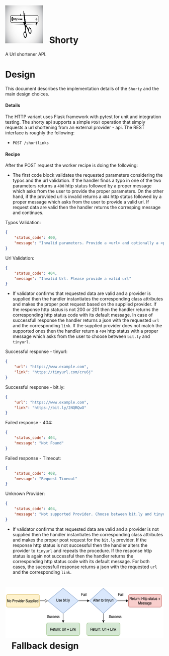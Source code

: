 # <img src="icons/logo.jpeg" width="120" height="120"/>&nbsp;&nbsp;&nbsp;Shorty

A Url shortener API.

# Design

This document describes the implementation details of the `Shorty` and the main design choices.

#### Details

The HTTP variant uses Flask framework with pytest for unit and integration testing. The shorty api supports a simple `POST` operation 
that simply requests a url shortening from an external provider - api. The REST interface is roughly the following:

* `POST /shortlinks`

#### Recipe

After the POST request the worker recipe is doing the following:

* The first code block validates the requested parameters considering the typos and the url validation. If the handler finds a typo in one of the two 
parameters returns a `400` http status followed by a proper message which asks from the user to provide the proper parameters. On the other hand, if 
the provided url is invalid returns a `404` http status followed by a proper message which asks from the user to provide a valid url. If request data
are valid then the handler returns the corresping message and continues.

Typos Validation:
```json
{
    "status_code": 400,
    "message": "Invalid parameters. Provide a <url> and optionally a <provider> parameter."
}
```

Url Validation:
```json
{
    "status_code": 404,
    "message": "Invalid Url. Please provide a valid url"
}
```

* If validator confirms that requested data are valid and a provider is supplied then the handler instantiates the corresponding class attributes 
and makes the proper post request based on the supplied provider. If the response http status is not 200 or 201 then the handler returns the 
corresponding http status code with its default message. In case of successfull response the handler returns a json with the requested `url` and the
corresponding `link`. If the supplied provider does not match the supported ones then the handler return a `404` http status with a proper 
message which asks from the user to choose between `bit.ly` and `tinyurl`.

Successful response - tinyurl:
```json
{
    "url": "https://www.example.com",
    "link": "https://tinyurl.com/cru6j"
}
```
Successful response - bit.ly:
```json
{
    "url": "https://www.example.com",
    "link": "https://bit.ly/2NQRQwO"
}
```
Failed response - 404:
```json
{
    "status_code": 404,
    "message": "Not Found"
}
```
Failed response - Timeout:
```json
{
    "status_code": 408,
    "message": "Request Timeout"
}
```
Unknown Provider:
```json
{
    "status_code": 404,
    "message": "Not supported Provider. Choose between bit.ly and tinyurl"
}
```

* If validator confirms that requested data are valid and a provider is not supplied then the handler instantiates the corresponding class attributes 
and makes the proper post request for the `bit.ly` provider. If the response http status is not successful then the handler alters the provider to 
`tinyurl` and repeats the procedure. If the response http status is again not successful then the handler returns the corresponding http status code with 
its default message. For both cases, the successfull response returns a json with the requested `url` and the corresponding `link`.


# <img src="icons/fallback.png" width="571" height="162"/>&nbsp;&nbsp;&nbsp;Fallback design


